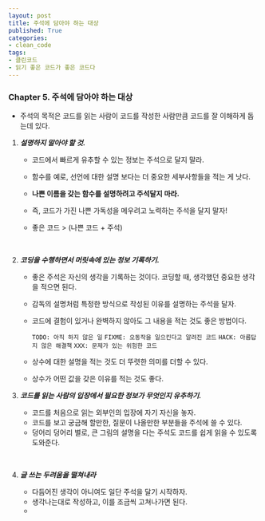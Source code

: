 ```yaml
---
layout: post
title: 주석에 담아야 하는 대상
published: True
categories: 
- clean_code
tags:
- 클린코드
- 읽기 좋은 코드가 좋은 코드다
---
```




### Chapter 5. 주석에 담아야 하는 대상
* 주석의 목적은 코드를 읽는 사람이 코드를 작성한 사람만큼 코드를 잘 이해하게 돕는데 있다.



1. _**설명하지 말아야 할 것.**_

   * 코드에서 빠르게 유추할 수 있는 정보는 주석으로 달지 말라.


   * 함수를 예로, 선언에 대한 설명 보다는 더 중요한 세부사항들을 적는 게 낫다.


   * **나쁜 이름을 갖는 함수를 설명하려고 주석달지 마라.**


   * 즉, 코드가 가진 나쁜 가독성을 메우려고 노력하는 주석을 달지 말자!


   * 좋은 코드 > (나쁜 코드 + 주석)

   ​

2. _**코딩을 수행하면서 머릿속에 있는 정보 기록하기.**_

   * 좋은 주석은 자신의 생각을 기록하는 것이다. 코딩할 때, 생각했던 중요한 생각을 적으면 된다.


   * 감독의 설명처럼 특정한 방식으로 작성된 이유를 설명하는 주석을 달자. 


   * 코드에 결험이 있거나 완벽하지 않아도 그 내용을 적는 것도 좋은 방법이다.  

     `TODO: 아직 하지 않은 일`
     `FIXME: 오동작을 일으킨다고 알려진 코드` 
     `HACK: 아름답지 않은 해결책`
     `XXX: 문제가 있는 위험한 코드`

   * 상수에 대한 설명을 적는 것도 더 뚜렷한 의미를 더할 수 있다.

   * 상수가 어떤 값을 갖은 이유를 적는 것도 좋다.





3. _**코드를 읽는 사람의 입장에서 필요한 정보가 무엇인지 유추하기.**_

   * 코드를 처음으로 읽는 외부인의 입장에 자기 자신을 놓자.
   * 코드를 보고 궁금해 할만한, 질문이 나올만한 부분들을 주석에 쓸 수 있다.
   * 덩어리 덩어리 별로, 큰 그림의 설명을 다는 주석도 코드를 쉽게 읽을 수 있도록 도와준다.

   ​

4. _**글 쓰는 두려움을 떨쳐내라**_

   * 다듬어진 생각이 아니여도 일단 주석을 달기 시작하자.
   * 생각나는대로 작성하고, 이를 조금씩 고쳐나가면 된다.
   * ​